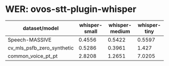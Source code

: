 
# WER: ovos-stt-plugin-whisper
|dataset/model|whisper-small|whisper-medium|whisper-tiny|
|-|-|-|-|
| Speech-MASSIVE | 0.4556 | 0.5422 | 0.5597 |
| cv_mls_psfb_zero_synthetic | 0.5286 | 0.3961 | 1.427 |
| common_voice_pt_pt | 2.8208 | 1.2651 | 7.0205 |